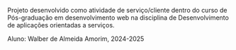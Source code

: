 Projeto desenvolvido como atividade de serviço/cliente dentro do curso de Pós-graduação em desenvolvimento web na disciplina de Desenvolvimento de aplicações orientadas a serviços.

Aluno: Walber de Almeida Amorim, 2024-2025
